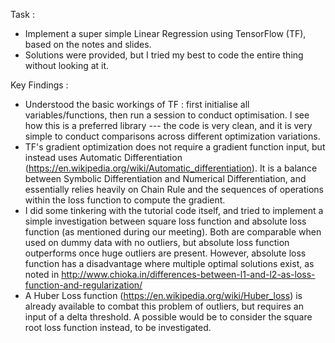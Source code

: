 Task :
- Implement a super simple Linear Regression using TensorFlow (TF), based on the notes and slides.
- Solutions were provided, but I tried my best to code the entire thing without looking at it.

Key Findings :
- Understood the basic workings of TF : first initialise all variables/functions, then run a session to conduct optimisation. I see how this is a preferred library --- the code is very clean, and it is very simple to conduct comparisons across different optimization variations.
- TF's gradient optimization does not require a gradient function input, but instead uses Automatic Differentiation (https://en.wikipedia.org/wiki/Automatic_differentiation). It is a balance between Symbolic Differentiation and Numerical Differentiation, and essentially relies heavily on Chain Rule and the sequences of operations within the loss function to compute the gradient.
- I did some tinkering with the tutorial code itself, and tried to implement a simple investigation between square loss function and absolute loss function (as mentioned during our meeting). Both are comparable when used on dummy data with no outliers, but absolute loss function outperforms once huge outliers are present. However, absolute loss function has a disadvantage where multiple optimal solutions exist, as noted in http://www.chioka.in/differences-between-l1-and-l2-as-loss-function-and-regularization/ 
- A Huber Loss function (https://en.wikipedia.org/wiki/Huber_loss) is already available to  combat this problem of outliers, but requires an input of a delta threshold. A possible would be to consider the square root loss function instead, to be investigated.
